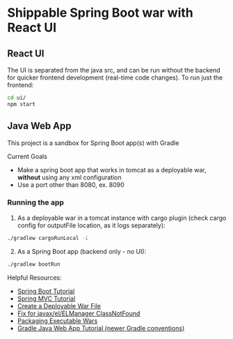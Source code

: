 # Shippable Spring Boot war with React UI

## React UI

The UI is separated from the java src, and can be run without the backend for quicker frontend development (real-time code changes). To run just the frontend:

```bash
cd ui/
npm start
```

## Java Web App

This project is a sandbox for Spring Boot app(s) with Gradle

Current Goals
- Make a spring boot app that works in tomcat as a deployable war, **without** using any xml configuration
- Use a port other than 8080, ex. 8090

### Running the app

1. As a deployable war in a tomcat instance with cargo plugin (check cargo config for outputFile location, as it logs separately):

```bash
./gradlew cargoRunLocal -i
```

2. As a Spring Boot app (backend only - no UI):

```bash
./gradlew bootRun
```

Helpful Resources:

- [Spring Boot Tutorial](https://spring.io/guides/gs/spring-boot/)
- [Spring MVC Tutorial](https://spring.io/guides/gs/serving-web-content/)
- [Create a Deployable War File](https://docs.spring.io/spring-boot/docs/current/reference/htmlsingle/#howto-create-a-deployable-war-file)
- [Fix for javax/el/ELManager ClassNotFound](https://stackoverflow.com/a/49414569)
- [Packaging Executable Wars](https://docs.spring.io/spring-boot/docs/current/gradle-plugin/reference/html/#packaging-executable-wars)
- [Gradle Java Web App Tutorial (newer Gradle conventions)](https://guides.gradle.org/building-java-web-applications/)